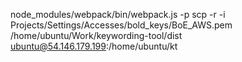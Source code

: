 node_modules/webpack/bin/webpack.js -p
scp -r -i Projects/Settings/Accesses/bold_keys/BoE_AWS.pem /home/ubuntu/Work/keywording-tool/dist ubuntu@54.146.179.199:/home/ubuntu/kt